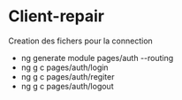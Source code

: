 # Client-repair


Creation des fichers pour la connection

<ul>
	<li>ng generate module pages/auth --routing</li>
	<li>ng g c pages/auth/login</li>
	<li>ng g c pages/auth/regiter</li>
	<li>ng g c pages/auth/logout</li>
</ul>